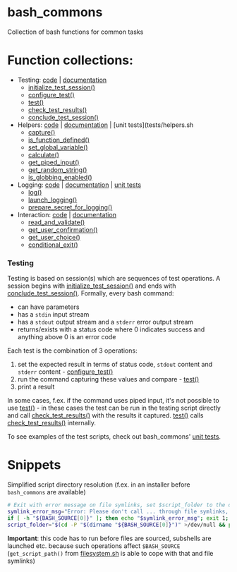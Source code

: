 # bash_commons
Collection of bash functions for common tasks

# Function collections:
- Testing: [code](testing.sh) | [documentation](testing.md)
	- [initialize_test_session()](testing.md#initialize_test_session)
	- [configure_test()](testing.md#configure_test)
	- [test()](testing.md#test)
	- [check_test_results()](testing.md#check_test_results)
	- [conclude_test_session()](testing.md#conclude_test_session)
- Helpers: [code](helpers.sh) | [documentation](helpers.md) | [unit tests](tests/helpers.sh
	- [capture()](helpers.md#capture)
	- [is_function_defined()](helpers.md#is_function_defined)
	- [set_global_variable()](helpers.md#set_global_variable)
	- [calculate()](helpers.md#calculate)
	- [get_piped_input()](helpers.md#get_piped_input)
	- [get_random_string()](helpers.md#get_random_string)
	- [is_globbing_enabled()](helpers.md#is_globbing_enabled)
- Logging: [code](logging.sh) | [documentation](logging.md) | [unit tests](tests/logging.sh)
	- [log()](logging.md#log)
	- [launch_logging()](logging.md#launch_logging)
	- [prepare_secret_for_logging()](logging.md#prepare_secret_for_logging)
- Interaction: [code](interaction.sh) | [documentation](interaction.md)
	- [read_and_validate()](interaction.md#read_and_validate)
	- [get_user_confirmation()](interaction.md#get_user_confirmation)
	- [get_user_choice()](interaction.md#get_user_choice)
	- [conditional_exit()](interaction.md#conditional_exit)

### Testing
Testing is based on session(s) which are sequences of test operations. A session begins with [initialize_test_session()](testing.md#initialize_test_session)
and ends with [conclude_test_session()](testing.md#conclude_test_session). Formally, every bash command:

- can have parameters
- has a `stdin` input stream
- has a `stdout` output stream and a `stderr` error output stream
- returns/exists with a status code where 0 indicates success and anything above 0 is an error code

Each test is the combination of 3 operations:

1. set the expected result in terms of status code, `stdout` content and `stderr` content - [configure_test()](testing.md#configure_test)
2. run the command capturing these values and compare - [test()](testing.md#test)
3. print a result

In some cases, f.ex. if the command uses piped input, it's not possible to use [test()](testing.md#test) - in these cases the test can be run in the
testing script directly and call [check_test_results()](testing.md#check_test_results) with the results it captured. [test()](testing.md#test)
calls [check_test_results()](testing.md#check_test_results) internally. 

To see examples of the test scripts, check out bash_commons' [unit tests](tests).

# Snippets

Simplified script directory resolution (f.ex. in an installer before `bash_commons` are available)
```bash
# Exit with error message on file symlinks, set $script_folder to the directory in which the script is located (folder symlinks resolved)
symlink_error_msg="Error: Please don't call ... through file symlinks, this confuses the script about its own location. Call it directly. Aborting..."
if [ -h "${BASH_SOURCE[0]}" ]; then echo "$symlink_error_msg"; exit 1; fi
script_folder="$(cd -P "$(dirname "${BASH_SOURCE[0]}")" >/dev/null && pwd)"
```
**Important**: this code has to run before files are sourced, subshells are launched etc. because such operations affect `$BASH_SOURCE` (`get_script_path()` 
               from [filesystem.sh](filesystem.sh) is able to cope with that and file symlinks)
